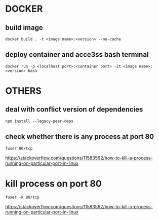 # DOCKER

## build image

```
docker build . -t <image name>:<version> --no-cache
```

## deploy container and acce3ss bash terminal

```
docker run -p <localhost port>:<container port> -it <image name>:<version> bash
```

# OTHERS

## deal with conflict version of dependencies

```
npm install --legacy-peer-deps
```

## check whether there is any process at port 80

```
fuser 80/tcp
```

https://stackoverflow.com/questions/11583562/how-to-kill-a-process-running-on-particular-port-in-linux

# kill process on port 80

```
fuser -k 80/tcp
```

https://stackoverflow.com/questions/11583562/how-to-kill-a-process-running-on-particular-port-in-linux
